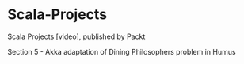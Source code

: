 # Scala-Projects
Scala Projects [video], published by Packt

Section 5 - Akka adaptation of Dining Philosophers problem in Humus 
